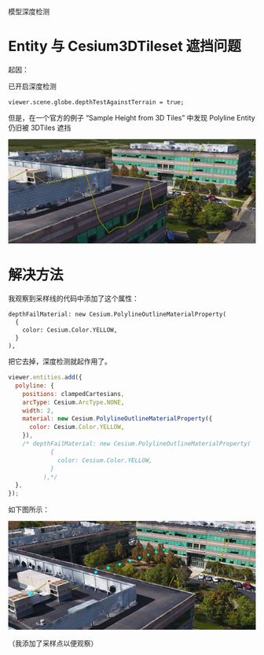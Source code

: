 模型深度检测

# Entity 与 Cesium3DTileset 遮挡问题

起因：

已开启深度检测

``` JS
viewer.scene.globe.depthTestAgainstTerrain = true;
```

但是，在一个官方的例子 “Sample Height from 3D Tiles” 中发现 Polyline Entity 仍旧被 3DTiles 遮挡

![image-20210113101535535](attachments/image-20210113101535535.png)

# 解决方法

我观察到采样线的代码中添加了这个属性：

``` JS
depthFailMaterial: new Cesium.PolylineOutlineMaterialProperty(
  {
    color: Cesium.Color.YELLOW,
  }
),
```

把它去掉，深度检测就起作用了。

``` js
viewer.entities.add({
  polyline: {
    positions: clampedCartesians,
    arcType: Cesium.ArcType.NONE,
    width: 2,
    material: new Cesium.PolylineOutlineMaterialProperty({
      color: Cesium.Color.YELLOW,
    }),
    /* depthFailMaterial: new Cesium.PolylineOutlineMaterialProperty(
            {
              color: Cesium.Color.YELLOW,
            }
          ),*/ 
  },
});
```

如下图所示：

![image-20210113101844430](attachments/image-20210113101844430.png)

（我添加了采样点以便观察）